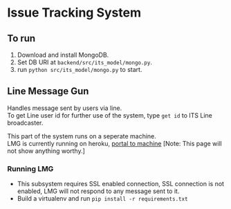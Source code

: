 # Issue Tracking System

## To run
1. Download and install MongoDB.
2. Set DB URI at `backend/src/its_model/mongo.py`.
3. run `python src/its_model/mongo.py` to start.

## Line Message Gun
Handles message sent by users via line. \
To get Line user id for further use of the system, type `get id` to ITS Line broadcaster.

This part of the system runs on a seperate machine. \
LMG is currently running on heroku, [portal to machine](https://line-issue-broadcaster.herokuapp.com/) [Note: This page will not show anything worthy.]

### Running LMG
* This subsystem requires SSL enabled connection, SSL connection is not enabled, LMG will not respond to any message sent to it.
* Build a virtualenv and run `pip install -r requirements.txt`
